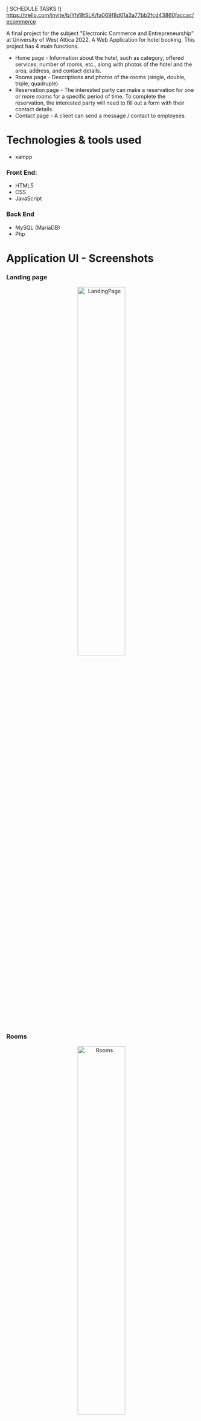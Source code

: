 [ SCHEDULE TASKS !] https://trello.com/invite/b/Yhf8tSLK/fa069f8d01a3a77bb2fcd43860faccac/ecommerce

A final project for the subject "Electronic Commerce and Entrepreneurship" at University of West Attica 2022. A Web Application for hotel booking. This project has 4 main functions.
 
* Home page - Information about the hotel, such as category, offered services, number of rooms, etc., along with photos of the hotel and the area, address, and contact details.
* Rooms page - Descriptions and photos of the rooms (single, double, triple, quadruple).
* Reservation page - The interested party can make a reservation for one or more rooms for a specific period of time. To complete the reservation, the interested party will need to fill out a form with their contact details.
* Contact page - A client can send a message / contact to employees. 


# Technologies & tools used

* xampp

### Front End: 
*	HTML5
*	CSS
* JavaScript

### Back End
*	MySQL (MariaDB)
*	Php 

# Application UI - Screenshots

### Landing page
<p align="center">
<img src="https://user-images.githubusercontent.com/87998374/230991463-313cadbf-07dc-4693-8394-418287426bde.png" alt="LandingPage" width="50%">
</p>

### Rooms
<p align="center">
<img src="https://user-images.githubusercontent.com/87998374/230991553-dc01e277-4e25-4118-a408-ef473b04cad9.png" alt="Rooms" width="50%">
</p>


### Booking

<p align="center">
<img src="https://user-images.githubusercontent.com/87998374/230991656-537d2a6c-2335-4dac-a941-1c8f2041f191.png" alt="Booking01" width="50%">
</p>

<p align="center">
<img src="https://user-images.githubusercontent.com/87998374/230991723-26812f7f-40ae-4a7e-9bfe-810fbee118fb.png" alt="Booking02" width="50%">
</p>

<p align="center">
<img src="https://user-images.githubusercontent.com/87998374/230991744-d627c9df-4872-4551-951c-5e1dd7d66066.png" alt="Booking03" width="50%">
</p>


### Contact form

<p align="center">
<img src="https://user-images.githubusercontent.com/87998374/230991877-cf56d8eb-c4c6-4b7d-893a-d09bb66bd383.png" alt="Contact" width="50%">
</p>


### Login

<p align="center">
<img src="https://user-images.githubusercontent.com/87998374/230991900-5659e1fc-13d8-4d65-bf52-3f83e6516917.png" alt="Login" width="50%">
</p>



### Bookings

<p align="center">
<img src="https://user-images.githubusercontent.com/87998374/230991912-3491c7e6-654d-4271-bc5b-90140297ed2a.png" alt="Bookings" width="50%">
</p>



### Messages

<p align="center">
<img src="https://user-images.githubusercontent.com/87998374/230991925-aa17eb0d-83a0-44a7-a795-87508effc20a.png" alt="Messages" width="50%">
</p>

# How to run
1. Download all the files.
2. Place them in the appropriate folder: xampp>htdocs>EliteHotel
3. Activate xampp (apache & mysql).
4. In phpmyadmin, import the database_elite.sql file.
5. Then in your web browser, go to localhost/EliteHotel.

[DAY 1]  26-05-22
Front End pages DONE

FIXME NEXT: Add "check availability" 

FIXME NEXT: Add "Login Button" 

[DAY 2] 

Contact Page & Function DONE


# ΤΙ ΜΕΝΕΙ ;; 
1. ΚΡΑΤΗΣΗ
2. ΠΡΟΒΟΛΗ ΚΡΑΤΗΣΕΩΝ 
3. ΠΡΟΒΟΛΗ ΑΙΤΗΜΑΤΩΝ

( Λογικά για να γίνουν αυτά πρέπει να υπάρχουν χρήστες στο web site ) 
# ΠΩΣ ΛΕΙΤΟΥΡΓΕΙ 

1. Κατεβάζεις όλα τα αρχεία 
2. Το τοποθετείς στον κατάλληλο φάκελο: xampp>httdocs>EliteHotel
3. Ενεργοποιείς το xampp ( apache & mysql ) 
4. Στη phpmyadmin κάνεις import το αρχείο database_elite.sql
5. Μετά στον browser: localhost/EliteHotel

ΕΤΟΙΜΟΣ

# ΕΓΓΡΑΦΟ ΤΕΚΜΗΡΙΩΣΗΣ

https://uniwagr-my.sharepoint.com/:w:/g/personal/cs161020_uniwa_gr/EUPIh2V2_LhDiSScSaRLhD8Br4H5c0X4kFVzVx2I82e9xg?e=niA6Rg

1. Open in desktop app

# ΕΚΦΩΝΗΣΗ

https://eclass.uniwa.gr/modules/work/?course=CS141&get=29225&file_type=1
